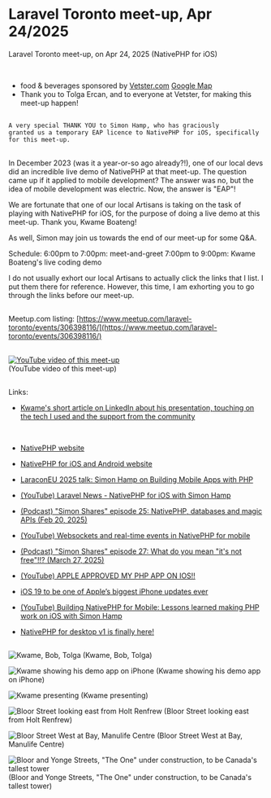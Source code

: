 # Laravel Toronto meet-up, Apr 24/2025
Laravel Toronto meet-up, on Apr 24, 2025 (NativePHP for iOS)

<br>

- food & beverages sponsored by [Vetster.com](https://vetster.com) [Google Map](https://maps.app.goo.gl/eEqA4F8LPNsi5nqZA)
- Thank you to Tolga Ercan, and to everyone at Vetster, for making this meet-up happen!

##
<code>A very special THANK YOU to Simon Hamp, who has graciously granted us a temporary EAP licence to NativePHP for iOS, specifically for this meet-up. </code>

##
In December 2023 (was it a year-or-so ago already?!), one of our local devs did an incredible live demo of NativePHP at that meet-up. The question came up if it applied to mobile development? The answer was no, but the idea of mobile development was electric. Now, the answer is "EAP"! 

We are fortunate that one of our local Artisans is taking on the task of playing with NativePHP for iOS, for the purpose of doing a live demo at this meet-up. Thank you, Kwame Boateng!

As well, Simon may join us towards the end of our meet-up for some Q&A. 

Schedule:
6:00pm to 7:00pm: meet-and-greet
7:00pm to 9:00pm: Kwame Boateng's live coding demo

I do not usually exhort our local Artisans to actually click the links that I list. I put them there for reference. However, this time, I am exhorting you to go through the links before our meet-up. 

##
Meetup.com listing: [https://www.meetup.com/laravel-toronto/events/306398116/](https://www.meetup.com/laravel-toronto/events/306398116/)

##
[![YouTube video of this meet-up](https://img.youtube.com/vi/b-vUT5U7rwg/0.jpg)](https://www.youtube.com/watch?v=b-vUT5U7rwg)
<br>(YouTube video of this meet-up)

##
Links:
- [Kwame's short article on LinkedIn about his presentation, touching on the tech I used and the support from the community](https://www.linkedin.com/pulse/rise-dead-language-kwame-twum-asamoah-boateng-uroaf)

  <br>

- [NativePHP website](https://nativephp.com)
- [NativePHP for iOS and Android website](https://nativephp.com/mobile)
- [LaraconEU 2025 talk: Simon Hamp on Building Mobile Apps with PHP](https://www.youtube.com/watch?v=CsM66a0koAM)
- [(YouTube) Laravel News - NativePHP for iOS with Simon Hamp](https://www.youtube.com/watch?v=xfeLgTmq4Jg)
- [(Podcast) "Simon Shares" episode 25: NativePHP, databases and magic APIs (Feb 20, 2025)](https://simonhamp.transistor.fm/25)
- [(YouTube) Websockets and real-time events in NativePHP for mobile](https://www.youtube.com/watch?v=6jS_0FKW_Bo)
- [(Podcast) "Simon Shares" episode 27: What do you mean "it's not free"!!? (March 27, 2025)](https://simonhamp.transistor.fm/27)
- [(YouTube) APPLE APPROVED MY PHP APP ON IOS!!](https://www.youtube.com/watch?v=sepSVW2sHhM)
- [iOS 19 to be one of Apple’s biggest iPhone updates ever](https://9to5mac.com/2025/03/10/ios-19-update-new-design-features-and-more/)
- [(YouTube) Building NativePHP for Mobile: Lessons learned making PHP work on iOS with Simon Hamp](https://www.youtube.com/watch?v=Ekgn62aEK58)
- [NativePHP for desktop v1 is finally here!](https://github.com/orgs/NativePHP/discussions/547)

##

![Kwame, Bob, Tolga](/IMG_0279.png)
(Kwame, Bob, Tolga)

![Kwame showing his demo app on iPhone](/IMG_0280.png)
(Kwame showing his demo app on iPhone)

![Kwame presenting](/IMG_0281.png)
(Kwame presenting)

![Bloor Street looking east from Holt Renfrew](/IMG_0265.png)
(Bloor Street looking east from Holt Renfrew)

![Bloor Street West at Bay, Manulife Centre](/IMG_0262.png)
(Bloor Street West at Bay, Manulife Centre)

![Bloor and Yonge Streets, "The One" under construction, to be Canada's tallest tower](/IMG_0259.png)
(Bloor and Yonge Streets, "The One" under construction, to be Canada's tallest tower)
